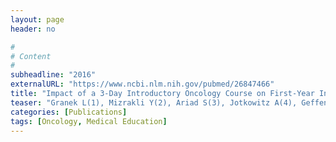 ```yaml
---
layout: page
header: no

#
# Content
#
subheadline: "2016"
externalURL: "https://www.ncbi.nlm.nih.gov/pubmed/26847466"
title: "Impact of a 3-Day Introductory Oncology Course on First-Year International Medical Students."
teaser: "Granek L(1), Mizrakli Y(2), Ariad S(3), Jotkowitz A(4), Geffen DB(3)."
categories: [Publications]
tags: [Oncology, Medical Education]
---
```


